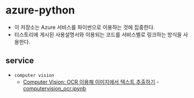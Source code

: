 # azure-python

- 이 저장소는 Azure 서비스를 파이썬으로 이용하는 것에 집중한다.
- 티스토리에 게시된 사용설명서와 이용되는 코드를 서비스별로 링크하는 방식을 사용한다.

## service
- ```computer vision```
  - [Computer Vision: OCR 이용해 이미지에서 텍스트 추출하기](https://riverallzero.tistory.com/41) - [computervision_ocr.ipynb](https://github.com/riverallzero/azure-python/blob/main/computervision_ocr.ipynb)
